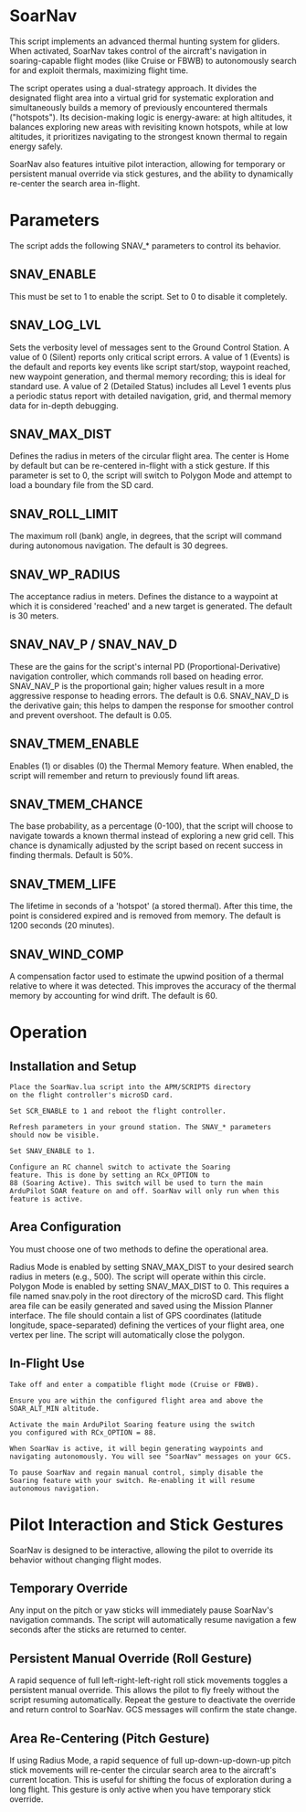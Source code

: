 # SoarNav

This script implements an advanced thermal hunting system for gliders.
When activated, SoarNav takes control of the aircraft's navigation
in soaring-capable flight modes (like Cruise or FBWB) to
autonomously search for and exploit thermals, maximizing flight time.

The script operates using a dual-strategy approach. It divides the
designated flight area into a virtual grid for systematic exploration
and simultaneously builds a memory of previously encountered thermals
("hotspots"). Its decision-making logic is energy-aware: at high
altitudes, it balances exploring new areas with revisiting known
hotspots, while at low altitudes, it prioritizes navigating to the
strongest known thermal to regain energy safely.

SoarNav also features intuitive pilot interaction, allowing for
temporary or persistent manual override via stick gestures, and the
ability to dynamically re-center the search area in-flight.

# Parameters

The script adds the following SNAV_* parameters to control its
behavior.

## SNAV_ENABLE

This must be set to 1 to enable the script. Set to 0 to disable it
completely.

## SNAV_LOG_LVL

Sets the verbosity level of messages sent to the Ground Control Station.
A value of 0 (Silent) reports only critical script errors. A value of 1
(Events) is the default and reports key events like script start/stop,
waypoint reached, new waypoint generation, and thermal memory
recording; this is ideal for standard use. A value of 2 (Detailed Status)
includes all Level 1 events plus a periodic status report with detailed
navigation, grid, and thermal memory data for in-depth debugging.

## SNAV_MAX_DIST

Defines the radius in meters of the circular flight area. The center
is Home by default but can be re-centered in-flight with a stick
gesture. If this parameter is set to 0, the script will switch to
Polygon Mode and attempt to load a boundary file from the SD card.

## SNAV_ROLL_LIMIT

The maximum roll (bank) angle, in degrees, that the script will
command during autonomous navigation. The default is 30 degrees.

## SNAV_WP_RADIUS

The acceptance radius in meters. Defines the distance to a waypoint
at which it is considered 'reached' and a new target is generated.
The default is 30 meters.

## SNAV_NAV_P / SNAV_NAV_D

These are the gains for the script's internal PD (Proportional-Derivative)
navigation controller, which commands roll based on heading error.
SNAV_NAV_P is the proportional gain; higher values result in a more
aggressive response to heading errors. The default is 0.6.
SNAV_NAV_D is the derivative gain; this helps to dampen the
response for smoother control and prevent overshoot. The default is 0.05.

## SNAV_TMEM_ENABLE

Enables (1) or disables (0) the Thermal Memory feature. When enabled,
the script will remember and return to previously found lift areas.

## SNAV_TMEM_CHANCE

The base probability, as a percentage (0-100), that the script will
choose to navigate towards a known thermal instead of exploring a new
grid cell. This chance is dynamically adjusted by the script based on
recent success in finding thermals. Default is 50%.

## SNAV_TMEM_LIFE

The lifetime in seconds of a 'hotspot' (a stored thermal). After
this time, the point is considered expired and is removed from memory.
The default is 1200 seconds (20 minutes).

## SNAV_WIND_COMP

A compensation factor used to estimate the upwind position of a
thermal relative to where it was detected. This improves the accuracy
of the thermal memory by accounting for wind drift. The default is 60.

# Operation

## Installation and Setup

    Place the SoarNav.lua script into the APM/SCRIPTS directory
    on the flight controller's microSD card.

    Set SCR_ENABLE to 1 and reboot the flight controller.

    Refresh parameters in your ground station. The SNAV_* parameters
    should now be visible.

    Set SNAV_ENABLE to 1.

    Configure an RC channel switch to activate the Soaring
    feature. This is done by setting an RCx_OPTION to
    88 (Soaring Active). This switch will be used to turn the main
    ArduPilot SOAR feature on and off. SoarNav will only run when this
    feature is active.

## Area Configuration

You must choose one of two methods to define the operational area.

Radius Mode is enabled by setting SNAV_MAX_DIST to your desired
search radius in meters (e.g., 500). The script will operate within this
circle.
Polygon Mode is enabled by setting SNAV_MAX_DIST to 0. This requires
a file named snav.poly in the root directory of the microSD card.
This flight area file can be easily generated and saved using the
Mission Planner interface. The file should contain a list of GPS
coordinates (latitude longitude, space-separated) defining the
vertices of your flight area, one vertex per line. The script will
automatically close the polygon.

## In-Flight Use

    Take off and enter a compatible flight mode (Cruise or FBWB).

    Ensure you are within the configured flight area and above the
    SOAR_ALT_MIN altitude.

    Activate the main ArduPilot Soaring feature using the switch
    you configured with RCx_OPTION = 88.

    When SoarNav is active, it will begin generating waypoints and
    navigating autonomously. You will see "SoarNav" messages on your GCS.

    To pause SoarNav and regain manual control, simply disable the
    Soaring feature with your switch. Re-enabling it will resume
    autonomous navigation.

# Pilot Interaction and Stick Gestures

SoarNav is designed to be interactive, allowing the pilot to override
its behavior without changing flight modes.

## Temporary Override

Any input on the pitch or yaw sticks will immediately pause
SoarNav's navigation commands. The script will automatically resume
navigation a few seconds after the sticks are returned to center.

## Persistent Manual Override (Roll Gesture)

A rapid sequence of full left-right-left-right roll stick
movements toggles a persistent manual override. This allows the pilot
to fly freely without the script resuming automatically. Repeat the
gesture to deactivate the override and return control to SoarNav.
GCS messages will confirm the state change.

## Area Re-Centering (Pitch Gesture)

If using Radius Mode, a rapid sequence of full
up-down-up-down-up pitch stick movements will re-center the
circular search area to the aircraft's current location. This is useful
for shifting the focus of exploration during a long flight. This
gesture is only active when you have temporary stick override.